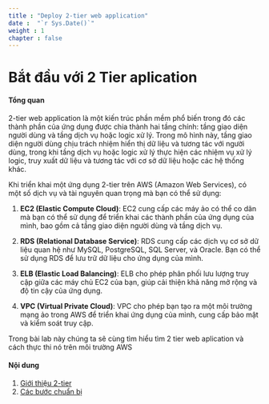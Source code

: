 ```yaml
---
title : "Deploy 2-tier web application"
date :  "`r Sys.Date()`" 
weight : 1 
chapter : false
---
```


# Bắt đầu với 2 Tier aplication

#### Tổng quan

2-tier web application là một kiến trúc phần mềm phổ biến trong đó các thành phần của ứng dụng được chia thành hai tầng chính: tầng giao diện người dùng và tầng dịch vụ hoặc logic xử lý. Trong mô hình này, tầng giao diện người dùng chịu trách nhiệm hiển thị dữ liệu và tương tác với người dùng, trong khi tầng dịch vụ hoặc logic xử lý thực hiện các nhiệm vụ xử lý logic, truy xuất dữ liệu và tương tác với cơ sở dữ liệu hoặc các hệ thống khác.

Khi triển khai một ứng dụng 2-tier trên AWS (Amazon Web Services), có một số dịch vụ và tài nguyên quan trọng mà bạn có thể sử dụng:

1. **EC2 (Elastic Compute Cloud)**: EC2 cung cấp các máy ảo có thể co dãn mà bạn có thể sử dụng để triển khai các thành phần của ứng dụng của mình, bao gồm cả tầng giao diện người dùng và tầng dịch vụ.

2. **RDS (Relational Database Service)**: RDS cung cấp các dịch vụ cơ sở dữ liệu quan hệ như MySQL, PostgreSQL, SQL Server, và Oracle. Bạn có thể sử dụng RDS để lưu trữ dữ liệu cho ứng dụng của mình.

3. **ELB (Elastic Load Balancing)**: ELB cho phép phân phối lưu lượng truy cập giữa các máy chủ EC2 của bạn, giúp cải thiện khả năng mở rộng và độ tin cậy của ứng dụng.

4. **VPC (Virtual Private Cloud)**: VPC cho phép bạn tạo ra một môi trường mạng ảo trong AWS để triển khai ứng dụng của mình, cung cấp bảo mật và kiểm soát truy cập.


Trong bài lab này chúng ta sẽ cùng tìm hiểu tìm 2 tier web aplication và cách thực thi nó trên môi trường AWS


#### Nội dung
1. [Giới thiệu 2-tier](1-introduce/)
2. [Các bước chuẩn bị](2-Prerequiste/)